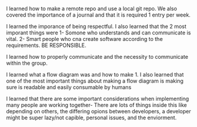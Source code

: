 I learned how to make a remote repo and use a local git repo. We also covered the importance of a journal and that it is required 1 entry per week.

I learned the imporance of being respectful. I also learned that the 2 most imporant things were 1- Somone who understands and can communicate is vital. 2- Smart people who cna create software according to the requirements. BE RESPONSIBLE.

I learned how to properly communicate and the necessity to communicate within the group.

I learned what a flow diagram was and how to make 1. I also learned that one of the most important things about making a flow diagram is making sure is readable and easily consumable by humans

I learned that there are some important considerations when implementing many people are working together- There are lots of things inside this like depending on others, the differing opions between developers, a developer might be super lazy/not capible, personal issues, and the enviorment.

